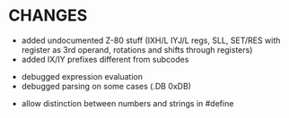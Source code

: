#  CHANGES

+ added undocumented Z-80 stuff (IXH/L IYJ/L regs, SLL, SET/RES with register as 3rd operand, rotations and shifts through registers)
+ added IX/IY prefixes different from subcodes
* debugged expression evaluation 
* debugged parsing on some cases (.DB 0xDB)
+ allow distinction between numbers and strings in #define
